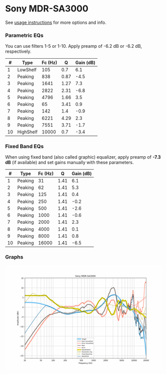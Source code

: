 # Sony MDR-SA3000
See [usage instructions](https://github.com/jaakkopasanen/AutoEq#usage) for more options and info.

### Parametric EQs
You can use filters 1-5 or 1-10. Apply preamp of -6.2 dB or -6.2 dB, respectively.

|   # | Type      |   Fc (Hz) |    Q |   Gain (dB) |
|-----|-----------|-----------|------|-------------|
|   1 | LowShelf  |       105 | 0.7  |         6.1 |
|   2 | Peaking   |       838 | 0.87 |        -4.5 |
|   3 | Peaking   |      1641 | 1.27 |         7.3 |
|   4 | Peaking   |      2822 | 2.31 |        -6.8 |
|   5 | Peaking   |      4796 | 1.66 |         3.5 |
|   6 | Peaking   |        65 | 3.41 |         0.9 |
|   7 | Peaking   |       142 | 1.4  |        -0.9 |
|   8 | Peaking   |      6221 | 4.29 |         2.3 |
|   9 | Peaking   |      7551 | 3.71 |        -1.7 |
|  10 | HighShelf |     10000 | 0.7  |        -3.4 |

### Fixed Band EQs
When using fixed band (also called graphic) equalizer, apply preamp of **-7.3 dB** (if available) and set gains manually with these parameters.

|   # | Type    |   Fc (Hz) |    Q |   Gain (dB) |
|-----|---------|-----------|------|-------------|
|   1 | Peaking |        31 | 1.41 |         6.1 |
|   2 | Peaking |        62 | 1.41 |         5.3 |
|   3 | Peaking |       125 | 1.41 |         0.4 |
|   4 | Peaking |       250 | 1.41 |        -0.2 |
|   5 | Peaking |       500 | 1.41 |        -2.6 |
|   6 | Peaking |      1000 | 1.41 |        -0.6 |
|   7 | Peaking |      2000 | 1.41 |         2.3 |
|   8 | Peaking |      4000 | 1.41 |         0.1 |
|   9 | Peaking |      8000 | 1.41 |         0.8 |
|  10 | Peaking |     16000 | 1.41 |        -6.5 |

### Graphs
![](./Sony%20MDR-SA3000.png)

